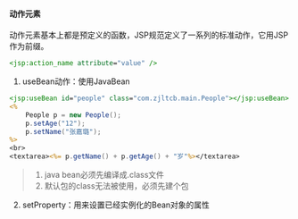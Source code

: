 #### 动作元素

动作元素基本上都是预定义的函数，JSP规范定义了一系列的标准动作，它用JSP作为前缀。

```jsp
<jsp:action_name attribute="value" />
```

1.  useBean动作：使用JavaBean

   ```jsp
   <jsp:useBean id="people" class="com.zjltcb.main.People"></jsp:useBean>
   <%
       People p = new People();
       p.setAge("12");
       p.setName("张嘉璐");
   %>
   <br>
   <textarea><%= p.getName() + p.getAge() + "岁"%></textarea>
   ```

   > 1. java bean必须先编译成.class文件
   > 2. 默认包的class无法被使用，必须先建个包

2. setProperty：用来设置已经实例化的Bean对象的属性